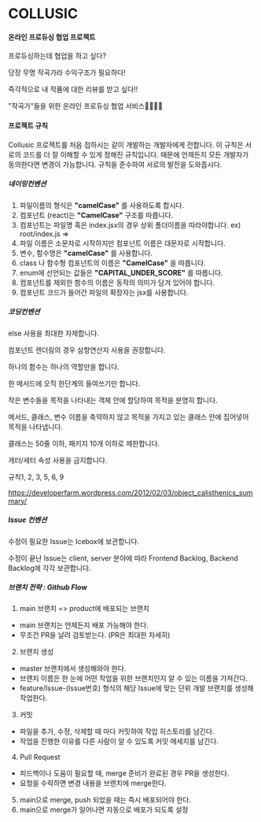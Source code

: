 # COLLUSIC

#### 온라인 프로듀싱 협업 프로젝트

프로듀싱하는데 협업을 하고 싶다?

당장 무명 작곡가라 수익구조가 필요하다!

즉각적으로 내 작품에 대한 리뷰를 받고 싶다!!

"작곡가"들을 위한 온라인 프로듀싱 협업 서비스🎤🎶🎸🎹



#### 프로젝트 규칙

Collusic 프로젝트를 처음 접하시는 같이 개발하는 개발자에게 전합니다. 이 규칙은 서로의 코드를 더 잘 이해할 수 있게 정해진 규칙입니다. 때문에 언제든지 모든 개발자가 동의한다면 변경이 가능합니다. 규칙을 준수하여 서로의 발전을 도와줍시다.

##### 네이밍컨벤션

1. 파일이름의 형식은 **"camelCase"** 를 사용하도록 합시다.
2. 컴포넌트 (react)는 **"CamelCase"** 구조를 따릅니다.
3. 컴포넌트는 파일명 혹은 index.jsx의 경우 상위 폴더이름을 따라야합니다. ex) root/index.js =>
4. 파일 이름은 소문자로 시작하지만 컴포넌트 이름은 대문자로 시작합니다.
5. 변수, 함수명은 **"camelCase"** 를 사용합니다.
6. class 나 함수형 컴포넌트의 이름은 **"CamelCase"** 을 따릅니다.
7. enum에 선언되는 값들은 **"CAPITAL_UNDER_SCORE"** 를 따릅니다.
8. 컴포넌트를 제외한 함수의 이름은 동작의 의미가 담겨 있어야 합니다.
9. 컴포넌트 코드가 들어간 파일의 확장자는 jsx를 사용합니다.



##### 코딩컨벤션

else 사용을 최대한 자제합니다.

컴포넌트 렌더링의 경우 삼항연산자 사용을 권장합니다.

하나의 함수는 하나의 역할만을 합니다.

한 메서드에 오직 한단계의 들여쓰기만 합니다.

작은 변수들을 목적을 나타내는 객체 안에 할당하여 목적을 분명히 합니다.

메서드, 클래스, 변수 이름을 축약하지 않고 목적을 가지고 있는 클래스 안에 집어넣어 목적을 나타냅니다.

클래스는 50줄 이하, 패키지 10개 이하로 제한합니다.

게터/세터 속성 사용을 금지합니다.



규칙1, 2, 3, 5, 6, 9

https://developerfarm.wordpress.com/2012/02/03/object_calisthenics_summary/

##### Issue 컨벤션

수정이 필요한 Issue는 Icebox에 보관합니다.

수정이 끝난 Issue는 client, server 분야에 따라 Frontend Backlog, Backend Backlog에 각각 보관합니다.

##### 브랜치 전략 : Github Flow

1. main 브랜치 => product에 배포되는 브랜치

- main 브랜치는 언제든지 배포 가능해야 한다.
- 무조건 PR을 날려 검토받는다. (PR은 최대한 자세히)

2. 브랜치 생성

- master 브랜치에서 생성해와야 한다.
- 브랜치 이름은 한 눈에 어떤 작업을 위한 브랜치인지 알 수 있는 이름을 가져간다.
- feature/Issue-(Issue번호) 형식의 해당 Issue에 맞는 단위 개발 브랜치를 생성해 작업한다.

3. 커밋

- 파일을 추가, 수정, 삭제할 때 마다 커밋하여 작업 히스토리를 남긴다.
- 작업을 진행한 이유를 다른 사람이 알 수 있도록 커밋 메세지를 남긴다.

4. Pull Request

- 피드백이나 도움이 필요할 때, merge 준비가 완료된 경우 PR을 생성한다.
- 요청을 수락하면 변경 내용을 브랜치에 merge한다.

5. main으로 merge, push 되었을 때는 즉시 배포되어야 한다.
6. main으로 merge가 일어나면 자동으로 배포가 되도록 설정
